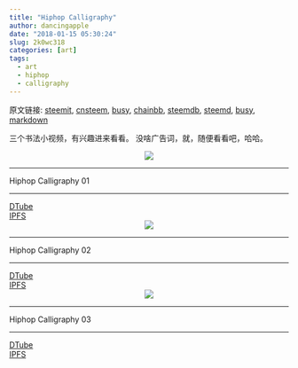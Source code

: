 ```yaml
---
title: "Hiphop Calligraphy"
author: dancingapple
date: "2018-01-15 05:30:24"
slug: 2k0wc318
categories: [art]
tags: 
  - art
  - hiphop
  - calligraphy
---
```


原文链接: [steemit](https://steemit.com), [cnsteem](https://cnsteem.com), [busy](https://busy.org), [chainbb](https://chainbb.com), [steemdb](https://steemdb.com), [steemd](https://steemd.com), [busy](https://busy.org), [markdown](https://raw.githubusercontent.com/pzhaonet/steem_dancingapple/master/content/post/2k0wc318.md)

三个书法小视频，有兴趣进来看看。
没啥广告词，就，随便看看吧，哈哈。





<center><a href='https://d.tube/#!/v/dancingapple/2k0wc318'><img src='https://snap1.d.tube/ipfs/QmWA5DJLScXXeEfB85NL4hdNqY3e9ogjjqQeS1MgpFsB5r'></a></center><hr>

Hiphop Calligraphy 01

<hr><a href='https://d.tube/#!/v/dancingapple/2k0wc318'> <U+25B6><U+FE0F> DTube</a><br /><a href='https://ipfs.io/ipfs/QmQE7btQ9mGfytKoGYWTqe2VyVGQQtRsAKi3YKm169eYqg'> <U+25B6><U+FE0F> IPFS</a>


<center><a href='https://d.tube/#!/v/dancingapple/qb0jho7i'><img src='https://snap1.d.tube/ipfs/QmU4N51zx6ngsvNd4YCzXoFBanxPPoLxDJmUVe4vfgZtDo'></a></center><hr>

Hiphop Calligraphy 02

<hr><a href='https://d.tube/#!/v/dancingapple/qb0jho7i'> <U+25B6><U+FE0F> DTube</a><br /><a href='https://ipfs.io/ipfs/QmNTkEdpFqskQBTNQedKE5Kxne5KtwH42Po8rZ3NiCgUMe'> <U+25B6><U+FE0F> IPFS</a>



<center><a href='https://d.tube/#!/v/dancingapple/o47ai3d8'><img src='https://snap1.d.tube/ipfs/QmPofvzgLCMAQmLyadbqUpMx38yVHTvJ98dhyVwQAw8acX'></a></center><hr>

Hiphop Calligraphy 03

<hr><a href='https://d.tube/#!/v/dancingapple/o47ai3d8'> <U+25B6><U+FE0F> DTube</a><br /><a href='https://ipfs.io/ipfs/QmebG21RZmkmYn4diMUDxAa9QdLLk7jAq9mHieAXccYcP2'> <U+25B6><U+FE0F> IPFS</a>
